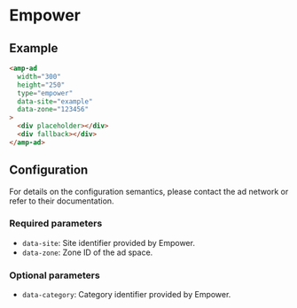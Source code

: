 <!---
Copyright 2019 The AMP HTML Authors. All Rights Reserved.

Licensed under the Apache License, Version 2.0 (the "License");
you may not use this file except in compliance with the License.
You may obtain a copy of the License at

      http://www.apache.org/licenses/LICENSE-2.0

Unless required by applicable law or agreed to in writing, software
distributed under the License is distributed on an "AS-IS" BASIS,
WITHOUT WARRANTIES OR CONDITIONS OF ANY KIND, either express or implied.
See the License for the specific language governing permissions and
limitations under the License.
-->

# Empower

## Example

```html
<amp-ad
  width="300"
  height="250"
  type="empower"
  data-site="example"
  data-zone="123456"
>
  <div placeholder></div>
  <div fallback></div>
</amp-ad>
```

## Configuration

For details on the configuration semantics, please contact the ad network or refer to their documentation.

### Required parameters

-   `data-site`: Site identifier provided by Empower.
-   `data-zone`: Zone ID of the ad space.

### Optional parameters

-   `data-category`: Category identifier provided by Empower.
